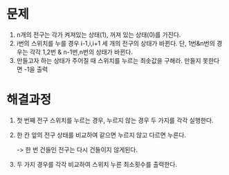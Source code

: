 # 문제

1. n개의 전구는 각가 켜져있는 상태(1), 꺼져 있는 상태(0)를 가진다.
2. i번의 스위치를 누를 경우 i-1,i,i+1 세 개의 전구의 상태가 바뀐다. 단, 1번&n번의 경우는 각각 1,2번 & n-1번,n번의 상태가 바뀐다.
3. 만들고자 하는 상태가 주어질 때 스위치를 누르는 최솟값을 구해라. 만들지 못한다면 -1을 출력



# 해결과정

1. 첫 번째 전구 스위치를 누르는 경우, 누르지 않는 경우 두 가지를 각각 실행한다.

2. 한 칸 앞의 전구 상태를 비교하여 같으면 누르지 않고 다르면 누른다.

   -> 한 번 건들인 전구는 다시 건들이지 않게된다.

3. 두 가지 경우를 각각 비교하여 스위치 누른 최소횟수를 출력한다.